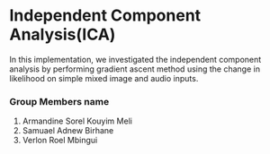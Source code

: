 # Independent Component Analysis(ICA)

In this implementation, we investigated the independent component analysis by performing gradient ascent method using the change in likelihood on simple mixed
image and audio inputs.


### Group Members name
1. Armandine Sorel Kouyim Meli
2. Samuael Adnew Birhane
3. Verlon Roel Mbingui

